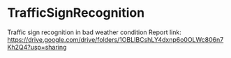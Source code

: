 # TrafficSignRecognition
Traffic sign recognition in bad weather condition
Report link: https://drive.google.com/drive/folders/1OBLIBCshLY4dxnp6o0OLWc806n7Kh2Q4?usp=sharing
